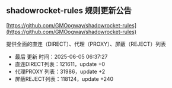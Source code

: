 ## shadowrocket-rules 规则更新公告

[https://github.com/GMOogway/shadowrocket-rules](https://github.com/GMOogway/shadowrocket-rules)

提供全面的直连（DIRECT）、代理（PROXY）、屏蔽（REJECT）列表
- 最后 更新 时间：2025-06-05 06:37:27
- 直连DIRECT列表：121611，update +0
- 代理PROXY 列表：31986，update +2
- 屏蔽REJECT列表：118124，update +240